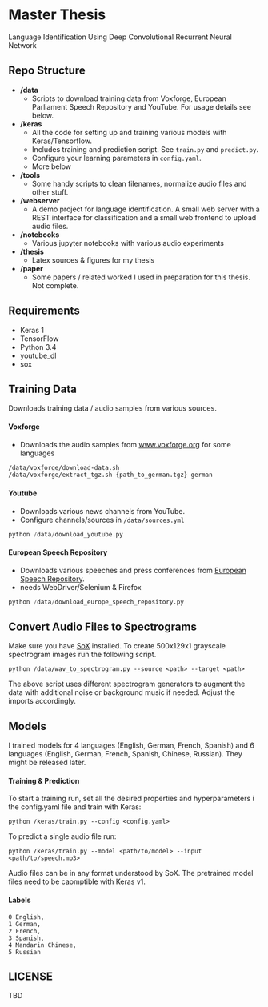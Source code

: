 # Master Thesis
Language Identification Using Deep Convolutional Recurrent Neural Network


## Repo Structure

- **/data**
  - Scripts to download training data from Voxforge, European Parliament Speech Repository and YouTube. For usage details see below.
- **/keras**
  - All the code for setting up and training various models with Keras/Tensorflow.
  - Includes training and prediction script. See `train.py` and `predict.py`.
  - Configure your learning parameters in `config.yaml`.
  - More below
- **/tools**
  - Some handy scripts to clean filenames, normalize audio files and other stuff.
- **/webserver**
  - A demo project for language identification. A small web server with a REST interface for classification and a small web frontend to upload audio files.
- **/notebooks**
  - Various jupyter notebooks with various audio experiments
- **/thesis**
  - Latex sources & figures for my thesis
- **/paper**
  - Some papers / related worked I used in preparation for this thesis. Not complete.



## Requirements
- Keras 1
- TensorFlow
- Python 3.4
- youtube_dl
- sox


## Training Data
Downloads training data / audio samples from various sources.

#### Voxforge
- Downloads the audio samples from www.voxforge.org for some languages
```bash
/data/voxforge/download-data.sh
/data/voxforge/extract_tgz.sh {path_to_german.tgz} german
```

#### Youtube
- Downloads various news channels from YouTube.
- Configure channels/sources in `/data/sources.yml`

```python
python /data/download_youtube.py
```

#### European Speech Repository
- Downloads various speeches and press conferences from [European Speech Repository](https://webgate.ec.europa.eu/sr/).
- needs WebDriver/Selenium & Firefox

```python
python /data/download_europe_speech_repository.py
```

## Convert Audio Files to Spectrograms

Make sure you have [SoX](http://sox.sourceforge.net/) installed. To create 500x129x1 grayscale spectrogram images run the following script.

```
python /data/wav_to_spectrogram.py --source <path> --target <path>
```

The above script uses different spectrogram generators to augment the data with additional noise or background music if needed. Adjust the imports accordingly.


## Models

I trained models for 4 languages (English, German, French, Spanish) and 6 languages (English, German, French, Spanish, Chinese, Russian).
They might be released later.


#### Training & Prediction

To start a training run, set all the desired properties and hyperparameters i the config.yaml file and train with Keras:
```
python /keras/train.py --config <config.yaml>
```

To predict a single audio file run:
```
python /keras/train.py --model <path/to/model> --input <path/to/speech.mp3>
```
Audio files can be in any format understood by SoX. The pretrained model files need to be caomptible with Keras v1.


#### Labels
```
0 English,
1 German,
2 French,
3 Spanish,
4 Mandarin Chinese,
5 Russian
```

## LICENSE
TBD


